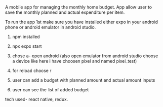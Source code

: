 A mobile app for managing the monthly home budget. App allow user to save the monthly planned and actual expenditure per item. 

To run the app 1st make sure you have installed either expo in your android phone or android emulator in android studio.

1. npm installed
2. npx expo start
3. chose a- open android  (also open emulator from android studio choose a device like here i have choosen pixel and named pixel_test)
4. for reload choose r


1. user can add a budget with planned amount and actual amount inputs 
2. user can see the list of added budget

tech used- react native, redux.










